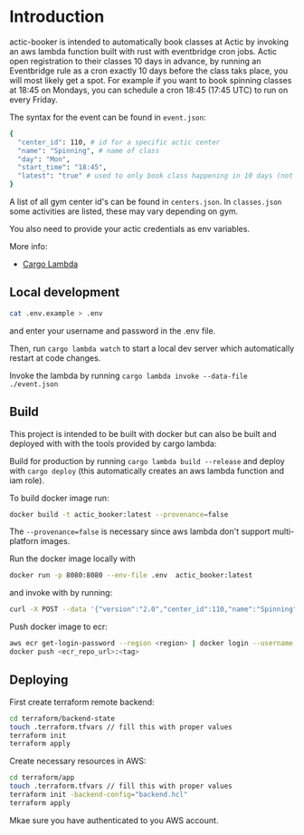# Introduction

actic-booker is intended to automatically book classes at Actic by invoking an aws lambda function built with rust with eventbridge cron jobs. Actic open registration to their classes 10 days in advance, by running an Eventbridge rule as a cron exactly 10 days before the class taks place, you will most likely get a spot. For example if you want to book spinning classes at 18:45 on Mondays, you can schedule a cron 18:45 (17:45 UTC) to run on every Friday.

The syntax for the event can be found in `event.json`:

```sh
{
  "center_id": 110, # id for a specific actic center
  "name": "Spinning", # name of class
  "day": "Mon",
  "start_time": "18:45",
  "latest": "true" # used to only book class happening in 10 days (not the one happening in 3 days)
}
```

A list of all gym center id's can be found in `centers.json`. In `classes.json` some activities are listed, these may vary depending on gym.

You also need to provide your actic credentials as env variables.

More info:

- [Cargo Lambda](https://www.cargo-lambda.info/guide/installation.html)

## Local development

```sh
cat .env.example > .env
```

and enter your username and password in the .env file.

Then, run `cargo lambda watch` to start a local dev server which automatically restart at code changes.

Invoke the lambda by running `cargo lambda invoke --data-file ./event.json`

## Build

This project is intended to be built with docker but can also be built and deployed with with the tools provided by cargo lambda:

Build for production by running `cargo lambda build --release` and deploy with `cargo deploy` (this automatically creates an aws lambda function and iam role).

To build docker image run:

```sh
docker build -t actic_booker:latest --provenance=false
```

The `--provenance=false` is necessary since aws lambda don't support multi-platforn images.

Run the docker image locally with

```sh
docker run -p 8080:8080 --env-file .env  actic_booker:latest
```

and invoke with by running:

```sh
curl -X POST --data '{"version":"2.0","center_id":110,"name":"Spinning","day":"Mon","start_time":"18:45","latest":"true","requestContext":{"http":{"method":"GET"},"timeEpoch":0}}' http://localhost:8080/2015-03-31/functions/function/invocations
```

Push docker image to ecr:

```sh
aws ecr get-login-password --region <region> | docker login --username AWS --password-stdin <ecr_repo_url>
docker push <ecr_repo_url>:<tag>
```

## Deploying

First create terraform remote backend:

```sh
cd terraform/backend-state
touch .terraform.tfvars // fill this with proper values
terraform init
terraform apply
```

Create necessary resources in AWS:

```sh
cd terraform/app
touch .terraform.tfvars // fill this with proper values
terraform init -backend-config="backend.hcl"
terraform apply
```

Mkae sure you have authenticated to you AWS account.
